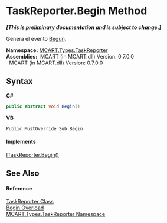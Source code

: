 # TaskReporter.Begin Method 
 _**\[This is preliminary documentation and is subject to change.\]**_

Genera el evento <a href="0c308070-92da-dcc7-e2fd-2913c32e7f23">Begun</a>.

**Namespace:**&nbsp;<a href="256f3901-18cb-eeca-835c-7de778822db3">MCART.Types.TaskReporter</a><br />**Assemblies:**&nbsp;&nbsp;MCART (in MCART.dll) Version: 0.7.0.0<br />&nbsp;&nbsp;MCART (in MCART.dll) Version: 0.7.0.0<br />

## Syntax

**C#**<br />
``` C#
public abstract void Begin()
```

**VB**<br />
``` VB
Public MustOverride Sub Begin
```


#### Implements
<a href="c6bef476-6606-389c-4bab-bfee41ee6bc6">ITaskReporter.Begin()</a><br />

## See Also


#### Reference
<a href="fe1298ce-fcb6-fe04-51dd-afbf902d46d9">TaskReporter Class</a><br /><a href="75182c24-f723-7307-aab0-6b17289239dc">Begin Overload</a><br /><a href="256f3901-18cb-eeca-835c-7de778822db3">MCART.Types.TaskReporter Namespace</a><br />